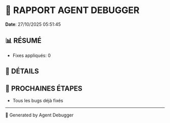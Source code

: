 # 🐛 RAPPORT AGENT DEBUGGER

**Date**: 27/10/2025 05:51:45

## 📊 RÉSUMÉ

- Fixes appliqués: 0

## 🔧 DÉTAILS



## 🎯 PROCHAINES ÉTAPES

- Tous les bugs déjà fixés

---

🤖 Generated by Agent Debugger
